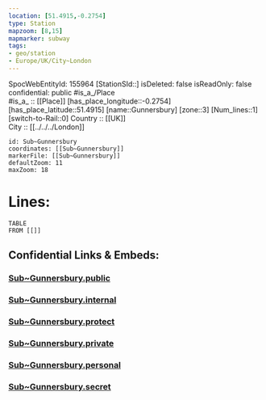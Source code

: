 ```yaml
---
location: [51.4915,-0.2754] 
type: Station 
mapzoom: [8,15] 
mapmarker: subway 
tags:
- geo/station
- Europe/UK/City~London
---
```

SpocWebEntityId: 155964
[StationSId::] 
isDeleted: false
isReadOnly: false
confidential: public
#is_a_/Place  
#is_a_ :: [[Place]] 
[has_place_longitude::-0.2754] 
[has_place_latitude::51.4915] 
[name::Gunnersbury] 
[zone::3] 
[Num_lines::1] 
[switch-to-Rail::0] 
Country :: [[UK]]  
City :: [[../../../London]]  


```leaflet
id: Sub~Gunnersbury
coordinates: [[Sub~Gunnersbury]] 
markerFile: [[Sub~Gunnersbury]] 
defaultZoom: 11 
maxZoom: 18
```


# Lines: 
```dataview
TABLE 
FROM [[]] 
```


## Confidential Links & Embeds: 

### [Sub~Gunnersbury.public](/_public/\Earth\Continent\Europe\Europe~North\UK\England\Regions~England\London,Greater\cities~GreaterLondon\Underground\StationSub~Gunnersbury.public.md) 

### [Sub~Gunnersbury.internal](/_internal/\Earth\Continent\Europe\Europe~North\UK\England\Regions~England\London,Greater\cities~GreaterLondon\Underground\StationSub~Gunnersbury.internal.md) 

### [Sub~Gunnersbury.protect](/_protect/\Earth\Continent\Europe\Europe~North\UK\England\Regions~England\London,Greater\cities~GreaterLondon\Underground\StationSub~Gunnersbury.protect.md) 

### [Sub~Gunnersbury.private](/_private/\Earth\Continent\Europe\Europe~North\UK\England\Regions~England\London,Greater\cities~GreaterLondon\Underground\StationSub~Gunnersbury.private.md) 

### [Sub~Gunnersbury.personal](/_personal/\Earth\Continent\Europe\Europe~North\UK\England\Regions~England\London,Greater\cities~GreaterLondon\Underground\StationSub~Gunnersbury.personal.md) 

### [Sub~Gunnersbury.secret](/_secret/\Earth\Continent\Europe\Europe~North\UK\England\Regions~England\London,Greater\cities~GreaterLondon\Underground\StationSub~Gunnersbury.secret.md)


